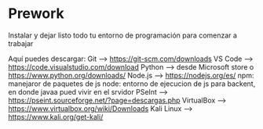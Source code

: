 # Prework

Instalar y dejar listo todo tu entorno de programación para comenzar a trabajar

Aquí puedes descargar: 
Git --> https://git-scm.com/downloads 
VS Code --> https://code.visualstudio.com/download 
Python --> desde Microsoft store o https://www.python.org/downloads/ 
Node.js --> https://nodejs.org/es/ 
    npm: manejaror de paquetes de js
    node: entorno de ejecucion de js para backent, en donde javaa pued vivir en el srvidor
PSeInt --> https://pseint.sourceforge.net/?page=descargas.php 
VirtualBox --> https://www.virtualbox.org/wiki/Downloads 
Kali Linux --> https://www.kali.org/get-kali/